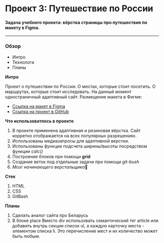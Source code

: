# Проект 3: Путешествие по России

#### Задача учебного проекта: вёрстка страницы про путешествия по макету в Figma.
----------

### Обзор
* Интро
* Технологи
* Планы

**Интро**

Проект о путешествии по России. О местах, которые стоит  посетить. О маршрутах, которые стоит исследовать. 
На данный момент одностраничный адаптивный сайт. 
Размещение макета в Фигме: 
* [Ссылка на макет в Figma](https://www.figma.com/file/OyRWEjU6wBwRe1hapzQoLx/Sprint-3%3A-Russia-%2F-desktop-%2B-mobile?node-id=28503%3A0) 
* [Ссылка на проект в GitHub](https://kseniya7991.github.io/russian-travel/index.html)

**Что использоватлось в проекте**

1. В проекте применена адаптивная и резиновая вёрстка. 
Сайт корретно отображается на всех популярных разрешениях. 
2. Использованы медиазапросы для адаптивной верстки. 
3. Использованы функции подсчета ширины/высоты посредством  функции *calc()* 
4. Построение блоков при помощи **grid** 
5. Создание веток под отдельные задачи при помощи *git-bush* 
6. *Мозг начинающего верстальщика*🧠

**Стек**
1. HTML
2. CSS
3. GitBash

**Планы**
1. Сделать аналог сайта про Беларусь 
2. В блоке place Вместо div  использовать семантический тег article или добавить внутрь секции список ul, а каждую карточку места - элементом списка li. 
Это перечисление мест и их количество может быть любым.



